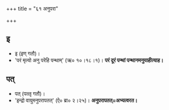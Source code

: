 +++
title = "६१ अनुपरा"

+++
## इ
- इ (इण् गतौ)।
- 'परं मृत्यो अनु परेहि पन्थाम्' (ऋ० १०।१८।१)। **परं दूरं पन्थां पन्थानमनुयाहीत्याह।**

## पत्
- पत् (पत्लृ गतौ)।
- 'इन्द्रो वायुमनुपरापतत्' (ऐ० ब्रा० २।२५)। **अनुपरापतत्=अभ्यत्वरत।**
